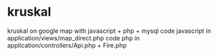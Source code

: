 # kruskal
kruskal on google map with javascript + php + mysql
code javascript in application/views/map_direct.php
code php in application/controllers/Api.php + Fire.php
